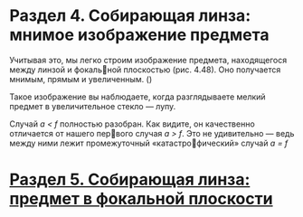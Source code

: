 # Раздел 4. Собирающая линза: мнимое изображение предмета

Учитывая это, мы легко строим изображение предмета, находящегося между линзой и фокальной плоскостью (рис. 4.48). Оно получается мнимым, прямым и увеличенным. ()

Такое изображение вы наблюдаете, когда разглядываете мелкий предмет в увеличительное
стекло — лупу.

Случай _a < f_ полностью разобран. Как видите, он качественно отличается от нашего первого случая _a > f_. Это не удивительно — ведь между ними лежит промежуточный «катастрофический» случай _a = f_



































# [Раздел 5. Собирающая линза: предмет в фокальной плоскости](/Тонкие%20линзы.%20Построение%20изображений/Собирающая%20линза%3A%20предмет%20в%20фокальной%20плоскости.md)
